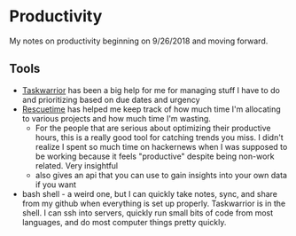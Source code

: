 # Productivity
My notes on productivity beginning on 9/26/2018 and moving forward.

## Tools
- [Taskwarrior](https://taskwarrior.org/docs/) has been a big help for me for managing stuff I have to do and prioritizing based on due dates and urgency
- [Rescuetime](https://rescuetime.com) has helped me keep track of how much time I'm allocating to various projects and how much time I'm wasting. 
    - For the people that are serious about optimizing their productive hours, this is a really good tool for catching trends you miss. I didn't realize I spent so much time on hackernews when I was supposed to be working because it feels "productive" despite being non-work related. Very insightful
    - also gives an api that you can use to gain insights into your own data if you want
- bash shell - a weird one, but I can quickly take notes, sync, and share from my github when everything is set up properly. Taskwarrior is in the shell. I can ssh into servers, quickly run small bits of code from most languages, and do most computer things pretty quickly.

